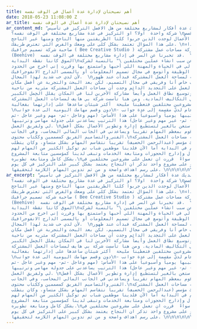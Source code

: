 ```yaml
---
title: أهم نصيحتان لإدارة عدة أعمال في الوقت نفسه
date: 2018-05-23 11:08:00 Z
ar_title: أهم نصيحتان لإدارة عدة أعمال في الوقت نفسه
ar_content_md: "في حال كان لديك عدة أفكار لمشاريع مختلفة من هل الافضل التركيز في تأسيس
  شركة واحدة  اولا؟ او التركيز في عدة مشاريع مختلفة في الوقت نفسه؟ \nلو بحثت في قصص
  رواد الأعمال لوجدت الذين جربوا كلتا الطريقتين منها الناجح ومنها غير الناجح. \nفالإجابة
  على هذا السؤال تعتمد بشكل كلي على وضعك والفرص التي تعترض طريقك. \nوقصة مليحه السويداء
  صاحبة شركة تصميم جرافيك ( Bee Creative Studio ) و مؤسس شريك لشركة مساحات عمل مشتركة
  (Beehive)  قد تخبرنا عن السر في إدارة مشاريع مختلفة في الوقت نفسه.  \nالشغف وحاجة
  السوق كانتا نقطة البداية\nتقول مليحة عن سبب انشاء عملين مختلفين \" بالنسبة لشركة
  التصميم فهذا مجالي في الحياة والمهنة اللي أحبها واستمتع بها وقررت إني اخرج من الحدود
  الضيقة في الوظيفة وأتوسع في مجال تصميم المعلومات أو بالمسمى الدارج الانفوجرافيك
  لأن لدي حب شديد لهذا المجال.  \nأما بالنسبة لمساحة العمل المشتركة فبدأت عند ظهور
  حاجتي لمكتب خاص أنا وفريقي في مجال التصميم، لكن بعد البحث والتجربة عن أفضل مكان
  يساعد بيئة العمل على التجديد الدائم وجدت أن مساحات العمل المشتركة مثريه من ناحية
  المعارف وتوسيع نطاق العمل وأيضاً مشاركة الأخرين لنا في المكان يقلل الحِمل الكبير
  في التكاليف المادية. ومن هنا تأسست شركة بي هايف لمساحات العمل المشتركة.\"\nأما عن
  كيفية إدارة مشروعين مختلفين فتعطينا مليحة  أكثر شيئان ساعدها على إدارتهما بفعالية:
  \nدون وقسم مهامك اليومية الى عدة جوانب\n- الإدارة بشكل عام لديّ مقسمة إلى عدة جوانب
  ويتم ترتيبها يومياً وأسبوعياً على هذا الأساس: (مهم وعاجل -ثم- مهم وغير عاجل -ثم-
  غير مهم وعاجل - ثم- غير مهم وغير عاجل) هذا الترتيب يساعدني على جدولة مهامي وترتيبها
  لي ولفريق العمل. \nاستعن بالغير لتستطيع إدارة وتطوير الأعمال بشكل أفضل  \nفي شركة
  التصميم أنا أقوم بمعظم المهام تقريباً ويساعدني في الجانب المالي المحاسب، وفي الجانب
  الفني والتصاميم الفريق كمصممين وككتاب محتوى.\nأما في شركة مساحات العمل المشتركة
  لديّ شريك مؤسس (عبدالرحمن الحضيف) تقريباً نتقاسم المهام بشكل متساوٍ، وكان يتطلب
  منا جهد عظيم في البداية أما الآن فلدينا موظفين شباب تم توكيل الكثير من المهام لهم
  من ناحية استقبال وإدارج الحجوزات ومتابعة الخدمات وتبقى لدينا كمؤسسين متابعة المشروع
  بشكل كامل ومتابعة تطويره.\nفي الختام سواءً  قررت ان تعمل على مشروعين مختلفين في
  الوقت نفسه او على مشروع واحد تذكر ان النجاح يعتمد بشكل كبير على التركيز في كل يوم
  على رسم اهداف واضحة و من ثم تدوين المهام اللازمة لتحقيقها. \n\n\n\n\n\n\n"
ar_excerpt: "في حال كان لديك عدة أفكار لمشاريع مختلفة من هل الافضل التركيز في تأسيس
  شركة واحدة  اولا؟ او التركيز في عدة مشاريع مختلفة في الوقت نفسه؟ \nلو بحثت في قصص
  رواد الأعمال لوجدت الذين جربوا كلتا الطريقتين منها الناجح ومنها غير الناجح. \nفالإجابة
  على هذا السؤال تعتمد بشكل كلي على وضعك والفرص التي تعترض طريقك. \nوقصة مليحه السويداء
  صاحبة شركة تصميم جرافيك ( Bee Creative Studio ) و مؤسس شريك لشركة مساحات عمل مشتركة
  (Beehive)  قد تخبرنا عن السر في إدارة مشاريع مختلفة في الوقت نفسه.  \nالشغف وحاجة
  السوق كانتا نقطة البداية\nتقول مليحة عن سبب انشاء عملين مختلفين \" بالنسبة لشركة
  التصميم فهذا مجالي في الحياة والمهنة اللي أحبها واستمتع بها وقررت إني اخرج من الحدود
  الضيقة في الوظيفة وأتوسع في مجال تصميم المعلومات أو بالمسمى الدارج الانفوجرافيك
  لأن لدي حب شديد لهذا المجال.  \nأما بالنسبة لمساحة العمل المشتركة فبدأت عند ظهور
  حاجتي لمكتب خاص أنا وفريقي في مجال التصميم، لكن بعد البحث والتجربة عن أفضل مكان
  يساعد بيئة العمل على التجديد الدائم وجدت أن مساحات العمل المشتركة مثريه من ناحية
  المعارف وتوسيع نطاق العمل وأيضاً مشاركة الأخرين لنا في المكان يقلل الحِمل الكبير
  في التكاليف المادية. ومن هنا تأسست شركة بي هايف لمساحات العمل المشتركة.\"\nأما عن
  كيفية إدارة مشروعين مختلفين فتعطينا مليحة  أكثر شيئان ساعدها على إدارتهما بفعالية:
  \nدون وقسم مهامك اليومية الى عدة جوانب\n- الإدارة بشكل عام لديّ مقسمة إلى عدة جوانب
  ويتم ترتيبها يومياً وأسبوعياً على هذا الأساس: (مهم وعاجل -ثم- مهم وغير عاجل -ثم-
  غير مهم وعاجل - ثم- غير مهم وغير عاجل) هذا الترتيب يساعدني على جدولة مهامي وترتيبها
  لي ولفريق العمل. \nاستعن بالغير لتستطيع إدارة وتطوير الأعمال بشكل أفضل  \nفي شركة
  التصميم أنا أقوم بمعظم المهام تقريباً ويساعدني في الجانب المالي المحاسب، وفي الجانب
  الفني والتصاميم الفريق كمصممين وككتاب محتوى.\nأما في شركة مساحات العمل المشتركة
  لديّ شريك مؤسس (عبدالرحمن الحضيف) تقريباً نتقاسم المهام بشكل متساوٍ، وكان يتطلب
  منا جهد عظيم في البداية أما الآن فلدينا موظفين شباب تم توكيل الكثير من المهام لهم
  من ناحية استقبال وإدارج الحجوزات ومتابعة الخدمات وتبقى لدينا كمؤسسين متابعة المشروع
  بشكل كامل ومتابعة تطويره.\nفي الختام سواءً  قررت ان تعمل على مشروعين مختلفين في
  الوقت نفسه او على مشروع واحد تذكر ان النجاح يعتمد بشكل كبير على التركيز في كل يوم
  على رسم اهداف واضحة و من ثم تدوين المهام اللازمة لتحقيقها. \n\n\n\n\n\n\n"
---
```


